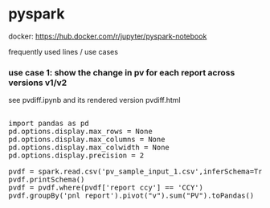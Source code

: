 # pyspark

docker: https://hub.docker.com/r/jupyter/pyspark-notebook

frequently used lines / use cases

<h3>
  use case 1: show the change in pv for each report across versions v1/v2
</h3>

see pvdiff.ipynb and its rendered version pvdiff.html

<pre>
  
import pandas as pd
pd.options.display.max_rows = None
pd.options.display.max_columns = None 
pd.options.display.max_colwidth = None
pd.options.display.precision = 2

pvdf = spark.read.csv('pv_sample_input_1.csv',inferSchema=True,header=True)
pvdf.printSchema()
pvdf = pvdf.where(pvdf['report ccy'] == 'CCY')
pvdf.groupBy('pnl report').pivot("v").sum("PV").toPandas()
  
</pre>
